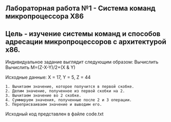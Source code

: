 <h2>
Лабораторная работа №1 - Система команд микропроцессора Х86
</h2>
<h2>
Цель - изучение системы команд и способов адресации микропроцессоров с архитектурой x86.
</h2>

Индивидуальное задание выглядит следующим образом:
Вычислить Вычислить M=(Z-X-Y)/2+(X & Y)

Исходные данные:
X = 17, Y = 5, Z = 44


    1. Вычитаем значение, которое получится в первой скобке.
    2. Делим значение, полученное из первой скобки на 2.
    3. Вычитаем значение во 2 скобке.
    4. Суммируем значения, полученные после 2 и 3 операции.
    5. Переприсваиваем значение и выводим его.

Исходный код представлен в файле code.txt
